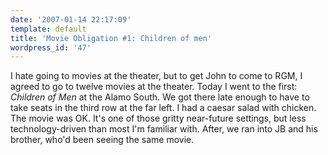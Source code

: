 ```yaml
---
date: '2007-01-14 22:17:09'
template: default
title: 'Movie Obligation #1: Children of men'
wordpress_id: '47'
---
```


I hate going to movies at the theater, but to get John to come to RGM, I agreed to go to twelve movies at the theater.  Today I went to the first: <i>Children of Men</i> at the Alamo South.  We got there late enough to have to take seats in the third row at the far left.  I had a caesar salad with chicken.  The movie was OK.  It's one of those gritty near-future settings, but less technology-driven than most I'm familiar with.  After, we ran into JB and his brother, who'd been seeing the same movie.
